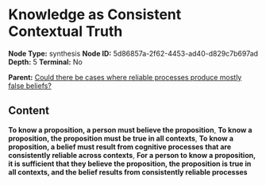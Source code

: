 # Knowledge as Consistent Contextual Truth

**Node Type:** synthesis
**Node ID:** 5d86857a-2f62-4453-ad40-d829c7b697ad
**Depth:** 5
**Terminal:** No

**Parent:** [Could there be cases where reliable processes produce mostly false beliefs?](could-there-be-cases-where-reliable-processes-produce-mostly-false-beliefs-antithesis-391bcc40-50c1-44a1-9978-ab88bc69aa9c.md)

## Content

**To know a proposition, a person must believe the proposition**, **To know a proposition, the proposition must be true in all contexts**, **To know a proposition, a belief must result from cognitive processes that are consistently reliable across contexts**, **For a person to know a proposition, it is sufficient that they believe the proposition, the proposition is true in all contexts, and the belief results from consistently reliable processes**
